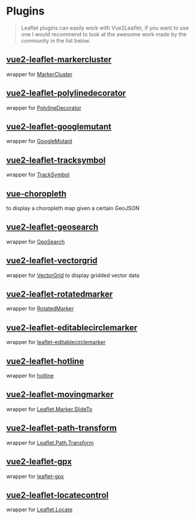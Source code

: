 # Plugins

> Leaflet plugins can easily work with Vue2Leaflet, if you want to use one I would recommend to look at the awesome work made by the community in the list below.


## [vue2-leaflet-markercluster](https://github.com/jperelli/vue2-leaflet-markercluster)

wrapper for [MarkerCluster](https://github.com/Leaflet/Leaflet.markercluster)

## [vue2-leaflet-polylinedecorator](https://github.com/jperelli/vue2-leaflet-polylinedecorator)

wrapper for [PolylineDecorator](https://github.com/bbecquet/Leaflet.PolylineDecorator)

## [vue2-leaflet-googlemutant](https://github.com/jperelli/vue2-leaflet-googlemutant)

wrapper for [GoogleMutant](https://gitlab.com/IvanSanchez/Leaflet.GridLayer.GoogleMutant)

## [vue2-leaflet-tracksymbol](https://github.com/ais-one/vue2-leaflet-tracksymbol)

wrapper for [TrackSymbol](https://github.com/lethexa/leaflet-tracksymbol)

## [vue-choropleth](https://github.com/voluntadpear/vue-choropleth)

to display a choropleth map given a certain GeoJSON

## [vue2-leaflet-geosearch](https://github.com/fega/vue2-leaflet-geosearch)

wrapper for [GeoSearch](https://github.com/smeijer/leaflet-geosearch)

## [vue2-leaflet-vectorgrid](https://github.com/tesselo/vue2-leaflet-vectorgrid)

wrapper for [VectorGrid](https://github.com/Leaflet/Leaflet.VectorGrid) to display gridded vector data

## [vue2-leaflet-rotatedmarker](https://github.com/imudin/vue2-leaflet-rotatedmarker)

wrapper for [RotatedMarker](https://github.com/bbecquet/Leaflet.RotatedMarker)

## [vue2-leaflet-editablecirclemarker](https://github.com/cualbondi/vue2-leaflet-editablecirclemarker)

wrapper for [leaflet-editablecirclemarker](https://github.com/cualbondi/leaflet-editablecirclemarker)

## [vue2-leaflet-hotline](https://github.com/ikmolbo/vue2-leaflet-hotline)

wrapper for [hotline](https://github.com/iosphere/Leaflet.hotline)

## [vue2-leaflet-movingmarker](https://github.com/LouisMazel/vue2-leaflet-movingmarker)

wrapper for [Leaflet.Marker.SlideTo](https://gitlab.com/IvanSanchez/Leaflet.Marker.SlideTo)

## [vue2-leaflet-path-transform](https://github.com/imudin/vue2-leaflet-path-transform)

wrapper for [Leaflet.Path.Transform](https://github.com/w8r/Leaflet.Path.Transform)

## [vue2-leaflet-gpx](https://github.com/tdcook/vue2-leaflet-gpx)

wrapper for [leaflet-gpx](https://github.com/mpetazzoni/leaflet-gpx)

## [vue2-leaflet-locatecontrol](https://github.com/vUdav/vue2-leaflet-locatecontrol)

wrapper for [Leaflet.Locate](https://github.com/domoritz/leaflet-locatecontrol)
